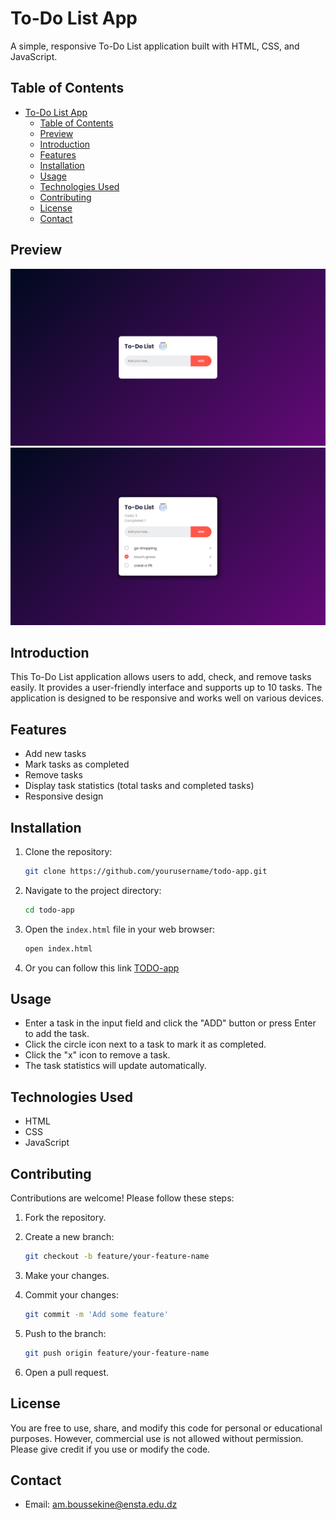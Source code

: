 # To-Do List App

A simple, responsive To-Do List application built with HTML, CSS, and JavaScript.


## Table of Contents

- [To-Do List App](#to-do-list-app)
  - [Table of Contents](#table-of-contents)
  - [Preview](#preview)
  - [Introduction](#introduction)
  - [Features](#features)
  - [Installation](#installation)
  - [Usage](#usage)
  - [Technologies Used](#technologies-used)
  - [Contributing](#contributing)
  - [License](#license)
  - [Contact](#contact)

## Preview
![](assets/1.png)
![](assets/2.png)

## Introduction

This To-Do List application allows users to add, check, and remove tasks easily. It provides a user-friendly interface and supports up to 10 tasks. The application is designed to be responsive and works well on various devices.

## Features

- Add new tasks
- Mark tasks as completed
- Remove tasks
- Display task statistics (total tasks and completed tasks)
- Responsive design

## Installation

1. Clone the repository:

    ```bash
    git clone https://github.com/yourusername/todo-app.git
    ```

2. Navigate to the project directory:

    ```bash
    cd todo-app
    ```

3. Open the `index.html` file in your web browser:

    ```bash
    open index.html
    ```
4. Or you can follow this link [TODO-app](https://1sma31l.github.io/TODO-app/)
## Usage

- Enter a task in the input field and click the "ADD" button or press Enter to add the task.
- Click the circle icon next to a task to mark it as completed.
- Click the "x" icon to remove a task.
- The task statistics will update automatically.

## Technologies Used

- HTML
- CSS
- JavaScript

## Contributing

Contributions are welcome! Please follow these steps:

1. Fork the repository.
2. Create a new branch:

    ```bash
    git checkout -b feature/your-feature-name
    ```

3. Make your changes.
4. Commit your changes:

    ```bash
    git commit -m 'Add some feature'
    ```

5. Push to the branch:

    ```bash
    git push origin feature/your-feature-name
    ```

6. Open a pull request.

## License

You are free to use, share, and modify this code for personal or educational purposes. However, commercial use is not allowed without permission. Please give credit if you use or modify the code.

## Contact


- Email: am.boussekine@ensta.edu.dz

